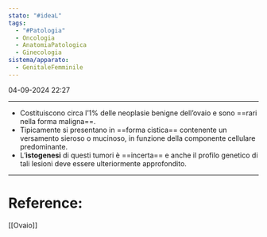 ```yaml
---
stato: "#ideaL"
tags:
  - "#Patologia"
  - Oncologia
  - AnatomiaPatologica
  - Ginecologia
sistema/apparato:
  - GenitaleFemminile
---
```

04-09-2024 22:27

--- 
- Costituiscono circa l’1% delle neoplasie benigne dell’ovaio e sono ==rari nella forma maligna==.
- Tipicamente si presentano in ==forma cistica== contenente un versamento sieroso o mucinoso, in funzione della componente cellulare predominante.
- L’**istogenesi** di questi tumori è ==incerta== e anche il profilo genetico di tali lesioni deve essere ulteriormente approfondito.


--- 
# Reference:
[[Ovaio]]
